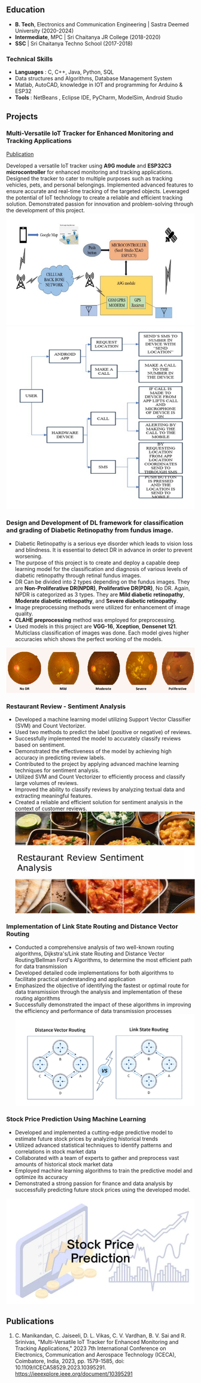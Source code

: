 ## Education
- **B. Tech**, Electronics and Communication Engineering | Sastra Deemed University (2020-2024)								       		
- **Intermediate**, MPC	| Sri Chaitanya JR College (2018-2020)	 			        		
- **SSC** | Sri Chaitanya Techno School (2017-2018)

### Technical Skills
- **Languages** : C, C++, Java, Python, SQL
- Data structures and Algorithms, Database Management System
- Matlab, AutoCAD, knowledge in IOT and programming for Arduino & ESP32
- **Tools** : NetBeans , Eclipse IDE, PyCharm, ModelSim, Android Studio

## Projects
### Multi-Versatile IoT Tracker for Enhanced Monitoring and Tracking Applications
[Publication](https://ieeexplore.ieee.org/document/10395291)

Developed a versatile IoT tracker using **A9G module** and **ESP32C3 microcontroller** for enhanced monitoring and tracking applications. Designed the tracker to cater to multiple purposes such as tracking vehicles, pets, and personal belongings. Implemented advanced features to ensure accurate and real-time tracking of the targeted objects. Leveraged the potential of IoT technology to create a reliable and efficient tracking solution. Demonstrated passion for innovation and problem-solving through the development of this project.
![Block Diagram](/assets/block_diagram.jpg)
![Hardware Construction](https://github.com/srinivas77777775/RavipatiSrinivas-Portfolio/blob/bd80d28929b06462da6c407eccadccc9c0b38bfe/assets/Hardware_Construction.png)

### Design and Development of DL framework for classification and grading of Diabetic Retinopathy from fundus image.

- Diabetic Retinopathy is a serious eye disorder which leads to vision loss and blindness. It is essential to detect DR in advance in order to prevent worsening.
- The purpose of this project is to create and deploy a capable deep learning model for the classification and diagnosis of various levels of diabetic retinopathy through retinal fundus images.
- DR Can be divided into 2 types depending on the fundus images. They are **Non-Proliferative DR(NPDR)**, **Proliferative DR(PDR)**, No DR. Again, NPDR is categorized as 3 types. They are **Mild diabetic retinopathy**, **Moderate diabetic retinopathy**, and **Severe diabetic retinopathy**.
- Image preprocessing methods were utilized for enhancement of image quality.
- **CLAHE preprocessing** method was employed for preprocessing.
- Used models in this project are **VGG-16**, **Xception**, **Densenet 121**. Multiclass classification of images was done. Each model gives higher accuracies which shows the perfect working of the models. 

![DR_Images](https://github.com/srinivas77777775/RavipatiSrinivas-Portfolio/blob/71d23d30fa237a7b071e2ecdedd90baebdc3cf79/assets/DRImages.png)

### Restaurant Review - Sentiment Analysis

- Developed a machine learning model utilizing Support Vector Classifier (SVM) and Count Vectorizer.
- Used two methods to predict the label (positive or negative) of reviews.
- Successfully implemented the model to accurately classify reviews based on sentiment.
- Demonstrated the effectiveness of the model by achieving high accuracy in predicting review labels.
- Contributed to the project by applying advanced machine learning techniques for sentiment analysis.
- Utilized SVM and Count Vectorizer to efficiently process and classify large volumes of reviews.
- Improved the ability to classify reviews by analyzing textual data and extracting meaningful features.
- Created a reliable and efficient solution for sentiment analysis in the context of customer reviews.
![Restaurant Review](https://github.com/srinivas77777775/RavipatiSrinivas-Portfolio/blob/12baae48a35b6d1ac471a7253b6632e010204be8/assets/restaurant-review-sentiment-analysis-1-2048.webp)

### Implementation of Link State Routing and Distance Vector Routing

- Conducted a comprehensive analysis of two well-known routing algorithms, Dijkstra's/Link state Routing and Distance Vector Routing/Bellman Ford's Algorithms, to determine the most efficient path for data transmission
- Developed detailed code implementations for both algorithms to facilitate practical understanding and application
- Emphasized the objective of identifying the fastest or optimal route for data transmission through the analysis and implementation of these routing algorithms
- Successfully demonstrated the impact of these algorithms in improving the efficiency and performance of data transmission processes
![LinkState_Distance_vector_routing](https://github.com/srinivas77777775/RavipatiSrinivas-Portfolio/blob/0fdce3e2d8eef84b72eced9dce95c5d08dd575da/assets/Linkstate.png)

### Stock Price Prediction Using Machine Learning

- Developed and implemented a cutting-edge predictive model to estimate future stock prices by analyzing historical trends
- Utilized advanced statistical techniques to identify patterns and correlations in stock market data
- Collaborated with a team of experts to gather and preprocess vast amounts of historical stock market data
- Employed machine learning algorithms to train the predictive model and optimize its accuracy
- Demonstrated a strong passion for finance and data analysis by successfully predicting future stock prices using the developed model.

![Stock_Price_prediction](https://github.com/srinivas77777775/RavipatiSrinivas-Portfolio/blob/ed5c1c0d0ccc302ec9441d423324a15189b4fb53/assets/stockpriceprediction-230628120004-f6da6504-thumbnail.webp)

## Publications

1. C. Manikandan, C. Jaiseeli, D. L. Vikas, C. V. Vardhan, B. V. Sai and R. Srinivas, "Multi-Versatile IoT Tracker for Enhanced Monitoring and Tracking Applications," 2023 7th International Conference on Electronics, Communication and Aerospace Technology (ICECA), Coimbatore, India, 2023, pp. 1579-1585, doi: 10.1109/ICECA58529.2023.10395291. https://ieeexplore.ieee.org/document/10395291

